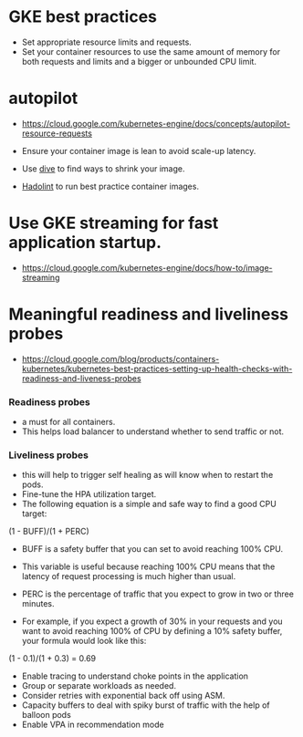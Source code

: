 # GKE best practices

- Set appropriate resource limits and requests.
- Set your container resources to use the same amount of memory for both requests and limits and a bigger or unbounded CPU limit.

# autopilot
- https://cloud.google.com/kubernetes-engine/docs/concepts/autopilot-resource-requests

- Ensure your container image is lean to avoid scale-up latency. 
- Use [dive](https://github.com/wagoodman/dive) to find ways to shrink your image. 
- [Hadolint](https://hadolint.github.io/hadolint/)  to run best practice container images.


# Use GKE streaming for fast application startup. 
- https://cloud.google.com/kubernetes-engine/docs/how-to/image-streaming
  
# Meaningful readiness and liveliness probes
- https://cloud.google.com/blog/products/containers-kubernetes/kubernetes-best-practices-setting-up-health-checks-with-readiness-and-liveness-probes
  
### Readiness probes 
- a must for all containers.
- This helps load balancer to understand whether to send traffic or not. 

### Liveliness probes 
- this will help to trigger self healing as will know when to restart the pods.
- Fine-tune the HPA utilization target.
- The following equation is a simple and safe way to find a good CPU target: 

(1 - BUFF)/(1 + PERC)

- BUFF is a safety buffer that you can set to avoid reaching 100% CPU.
- This variable is useful because reaching 100% CPU means that the latency of request processing is much higher than usual. 
- PERC is the percentage of traffic that you expect to grow in two or three minutes.

- For example, if you expect a growth of 30% in your requests and you want to avoid reaching 100% of CPU by defining a 10% safety buffer, your formula would look like this:

(1 - 0.1)/(1 + 0.3) = 0.69

- Enable tracing to understand choke points in the application
- Group or separate workloads as needed. 
- Consider retries with exponential back off using ASM. 
- Capacity buffers to deal with spiky burst of traffic with the help of balloon pods
- Enable VPA in recommendation mode


